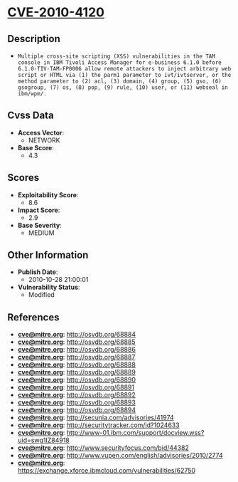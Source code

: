 
# [CVE-2010-4120](https://cve.mitre.org/cgi-bin/cvename.cgi?name=CVE-2010-4120)

## Description

- `Multiple cross-site scripting (XSS) vulnerabilities in the TAM console in IBM Tivoli Access Manager for e-business 6.1.0 before 6.1.0-TIV-TAM-FP0006 allow remote attackers to inject arbitrary web script or HTML via (1) the parm1 parameter to ivt/ivtserver, or the method parameter to (2) acl, (3) domain, (4) group, (5) gso, (6) gsogroup, (7) os, (8) pop, (9) rule, (10) user, or (11) webseal in ibm/wpm/.`

## Cvss Data

- **Access Vector**:
  - NETWORK
- **Base Score**:
  - 4.3

## Scores

- **Exploitability Score**:
  - 8.6
- **Impact Score**:
  - 2.9
- **Base Severity**:
  - MEDIUM

## Other Information

- **Publish Date**:
  - 2010-10-28 21:00:01
- **Vulnerability Status**:
  - Modified

## References

- **cve@mitre.org**: http://osvdb.org/68884
- **cve@mitre.org**: http://osvdb.org/68885
- **cve@mitre.org**: http://osvdb.org/68886
- **cve@mitre.org**: http://osvdb.org/68887
- **cve@mitre.org**: http://osvdb.org/68888
- **cve@mitre.org**: http://osvdb.org/68889
- **cve@mitre.org**: http://osvdb.org/68890
- **cve@mitre.org**: http://osvdb.org/68891
- **cve@mitre.org**: http://osvdb.org/68892
- **cve@mitre.org**: http://osvdb.org/68893
- **cve@mitre.org**: http://osvdb.org/68894
- **cve@mitre.org**: http://secunia.com/advisories/41974
- **cve@mitre.org**: http://securitytracker.com/id?1024633
- **cve@mitre.org**: http://www-01.ibm.com/support/docview.wss?uid=swg1IZ84918
- **cve@mitre.org**: http://www.securityfocus.com/bid/44382
- **cve@mitre.org**: http://www.vupen.com/english/advisories/2010/2774
- **cve@mitre.org**: https://exchange.xforce.ibmcloud.com/vulnerabilities/62750
